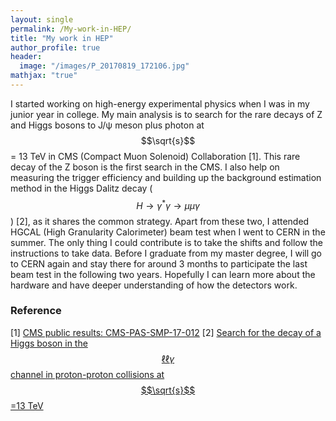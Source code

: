 ```yaml
---
layout: single
permalink: /My-work-in-HEP/
title: "My work in HEP"
author_profile: true
header:
  image: "/images/P_20170819_172106.jpg"
mathjax: "true"
---
```


I started working on high-energy experimental physics when I was in my junior year in college. My main analysis is to search for the rare decays of Z and Higgs bosons to J/&psi; meson plus photon at $$\sqrt{s}$$ = 13 TeV in CMS (Compact Muon Solenoid) Collaboration [1]. This rare decay of the Z boson is the first search in the CMS. 
I also help on measuring the trigger efficiency and building up the background estimation method in the Higgs Dalitz decay ($$H\rightarrow\gamma^{*}\gamma\rightarrow\mu\mu\gamma$$) [2], as it shares the common strategy.
Apart from these two, I attended HGCAL (High Granularity Calorimeter) beam test when I went to CERN in the summer. The only thing I could contribute is to take the shifts and follow the instructions to take data. Before I graduate from my master degree, I will go to CERN again and stay there for around 3 months to participate the last beam test in the following two years. Hopefully I can learn more about the hardware and have deeper understanding of how the detectors work.

### Reference ###
[1] [CMS public results: CMS-PAS-SMP-17-012](http://cms-results.web.cern.ch/cms-results/public-results/preliminary-results/SMP-17-012/index.html)
[2] [Search for the decay of a Higgs boson in the $$\ell\ell\gamma$$ channel in proton-proton collisions at  $$\sqrt{s}$$=13 TeV](http://cms-results.web.cern.ch/cms-results/public-results/publications/HIG-17-007/index.html)